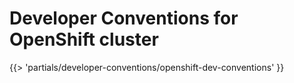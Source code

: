 # Developer Conventions for OpenShift cluster

<!-- The below partial is in the docs-tap/partials directory -->

{{> 'partials/developer-conventions/openshift-dev-conventions' }}
